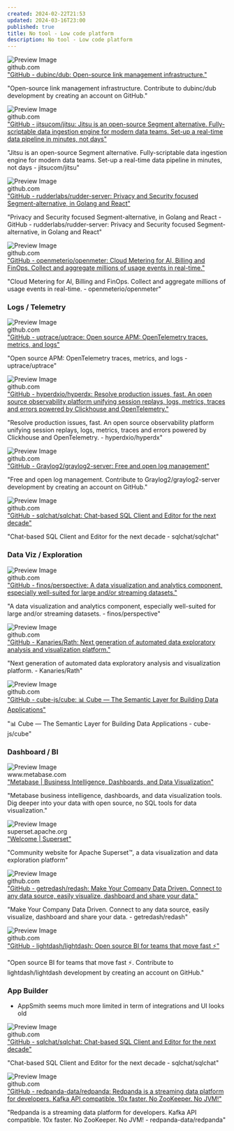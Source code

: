 ```yaml
---
created: 2024-02-22T21:53
updated: 2024-03-16T23:00
published: true
title: No tool - Low code platform
description: No tool - Low code platform
---
```



<div class="bg-white rounded-lg shadow-lg overflow-hidden flex">
  <div class="w-1/2 flex-shrink-0 h-24">
    <img src="https://repository-images.githubusercontent.com/529708137/b511aa1c-7e86-4dfd-ba1e-df76e0adf023" alt="Preview Image" class="w-full h-full object-cover">
  </div>
  <div class="w-2/2 p-4">
    <div class="text-sm text-gray-600 flex items-center">
      <span>github.com</span>
    </div>
    <a href="https://github.com/dubinc/dub" target="_blank" class="block text-lg font-semibold text-blue-800 hover:underline mt-2">"GitHub - dubinc/dub: Open-source link management infrastructure."</a>
    <p class="text-gray-600 mt-2">"Open-source link management infrastructure. Contribute to dubinc/dub development by creating an account on GitHub."</p>
  </div>
</div>




<div class="bg-white rounded-lg shadow-lg overflow-hidden flex">
  <div class="w-1/2 flex-shrink-0 h-24">
    <img src="https://repository-images.githubusercontent.com/285012857/d1144180-9639-11eb-8848-d7d896d426ff" alt="Preview Image" class="w-full h-full object-cover">
  </div>
  <div class="w-2/2 p-4">
    <div class="text-sm text-gray-600 flex items-center">
      <span>github.com</span>
    </div>
    <a href="https://github.com/jitsucom/jitsu" target="_blank" class="block text-lg font-semibold text-blue-800 hover:underline mt-2">"GitHub - jitsucom/jitsu: Jitsu is an open-source Segment alternative. Fully-scriptable data ingestion engine for modern data teams. Set-up a real-time data pipeline in minutes, not days"</a>
    <p class="text-gray-600 mt-2">"Jitsu is an open-source Segment alternative. Fully-scriptable data ingestion engine for modern data teams. Set-up a real-time data pipeline in minutes, not days - jitsucom/jitsu"</p>
  </div>
</div>



<div class="bg-white rounded-lg shadow-lg overflow-hidden flex">
  <div class="w-1/2 flex-shrink-0 h-24">
    <img src="https://repository-images.githubusercontent.com/197743848/836735f6-dc16-4906-9d1f-2fce19b48665" alt="Preview Image" class="w-full h-full object-cover">
  </div>
  <div class="w-2/2 p-4">
    <div class="text-sm text-gray-600 flex items-center">
      <span>github.com</span>
    </div>
    <a href="https://github.com/rudderlabs/rudder-server" target="_blank" class="block text-lg font-semibold text-blue-800 hover:underline mt-2">"GitHub - rudderlabs/rudder-server: Privacy and Security focused Segment-alternative, in Golang and React"</a>
    <p class="text-gray-600 mt-2">"Privacy and Security focused Segment-alternative, in Golang and React   - GitHub - rudderlabs/rudder-server: Privacy and Security focused Segment-alternative, in Golang and React"</p>
  </div>
</div>




<div class="bg-white rounded-lg shadow-lg overflow-hidden flex">
  <div class="w-1/2 flex-shrink-0 h-24">
    <img src="https://repository-images.githubusercontent.com/650344440/11b72f99-1d37-4c19-ac01-a35f92c1929a" alt="Preview Image" class="w-full h-full object-cover">
  </div>
  <div class="w-2/2 p-4">
    <div class="text-sm text-gray-600 flex items-center">
      <span>github.com</span>
    </div>
    <a href="https://github.com/openmeterio/openmeter" target="_blank" class="block text-lg font-semibold text-blue-800 hover:underline mt-2">"GitHub - openmeterio/openmeter: Cloud Metering for AI, Billing and FinOps. Collect and aggregate millions of usage events in real-time."</a>
    <p class="text-gray-600 mt-2">"Cloud Metering for AI, Billing and FinOps. Collect and aggregate millions of usage events in real-time. - openmeterio/openmeter"</p>
  </div>
</div>


### Logs / Telemetry


<div class="bg-white rounded-lg shadow-lg overflow-hidden flex">
  <div class="w-1/2 flex-shrink-0 h-24">
    <img src="https://opengraph.githubassets.com/0f37741322b27fadbc1cdd36a36db424aaf3c0d460180388fb07e521eb2630f3/uptrace/uptrace" alt="Preview Image" class="w-full h-full object-cover">
  </div>
  <div class="w-2/2 p-4">
    <div class="text-sm text-gray-600 flex items-center">
      <span>github.com</span>
    </div>
    <a href="https://github.com/uptrace/uptrace" target="_blank" class="block text-lg font-semibold text-blue-800 hover:underline mt-2">"GitHub - uptrace/uptrace: Open source APM: OpenTelemetry traces, metrics, and logs"</a>
    <p class="text-gray-600 mt-2">"Open source APM: OpenTelemetry traces, metrics, and logs - uptrace/uptrace"</p>
  </div>
</div>



<div class="bg-white rounded-lg shadow-lg overflow-hidden flex">
  <div class="w-1/2 flex-shrink-0 h-24">
    <img src="https://opengraph.githubassets.com/8e9b50e8d8c8b102448f3986fef2c57ee762dc6246db3422805f3625a91d455f/hyperdxio/hyperdx" alt="Preview Image" class="w-full h-full object-cover">
  </div>
  <div class="w-2/2 p-4">
    <div class="text-sm text-gray-600 flex items-center">
      <span>github.com</span>
    </div>
    <a href="https://github.com/hyperdxio/hyperdx" target="_blank" class="block text-lg font-semibold text-blue-800 hover:underline mt-2">"GitHub - hyperdxio/hyperdx: Resolve production issues, fast. An open source observability platform unifying session replays, logs, metrics, traces and errors powered by Clickhouse and OpenTelemetry."</a>
    <p class="text-gray-600 mt-2">"Resolve production issues, fast. An open source observability platform unifying session replays, logs, metrics, traces and errors powered by Clickhouse and OpenTelemetry. - hyperdxio/hyperdx"</p>
  </div>
</div>




<div class="bg-white rounded-lg shadow-lg overflow-hidden flex">
  <div class="w-1/2 flex-shrink-0 h-24">
    <img src="https://opengraph.githubassets.com/fe3ea20251e6d1bc3a9ba5411e971ee498b83c1a6441342433601fa41b08750b/Graylog2/graylog2-server" alt="Preview Image" class="w-full h-full object-cover">
  </div>
  <div class="w-2/2 p-4">
    <div class="text-sm text-gray-600 flex items-center">
      <span>github.com</span>
    </div>
    <a href="https://github.com/Graylog2/graylog2-server" target="_blank" class="block text-lg font-semibold text-blue-800 hover:underline mt-2">"GitHub - Graylog2/graylog2-server: Free and open log management"</a>
    <p class="text-gray-600 mt-2">"Free and open log management. Contribute to Graylog2/graylog2-server development by creating an account on GitHub."</p>
  </div>
</div>




<div class="bg-white rounded-lg shadow-lg overflow-hidden flex">
  <div class="w-1/2 flex-shrink-0 h-24">
    <img src="https://repository-images.githubusercontent.com/614656648/5abd81d4-f291-41e5-b8e0-a3f3d2904737" alt="Preview Image" class="w-full h-full object-cover">
  </div>
  <div class="w-2/2 p-4">
    <div class="text-sm text-gray-600 flex items-center">
      <span>github.com</span>
    </div>
    <a href="https://github.com/sqlchat/sqlchat" target="_blank" class="block text-lg font-semibold text-blue-800 hover:underline mt-2">"GitHub - sqlchat/sqlchat: Chat-based SQL Client and Editor for the next decade"</a>
    <p class="text-gray-600 mt-2">"Chat-based SQL Client and Editor for the next decade - sqlchat/sqlchat"</p>
  </div>
</div>



### Data Viz / Exploration


<div class="bg-white rounded-lg shadow-lg overflow-hidden flex">
  <div class="w-1/2 flex-shrink-0 h-24">
    <img src="https://repository-images.githubusercontent.com/109291007/64988459-0986-451d-b9c7-4cad8be424b1" alt="Preview Image" class="w-full h-full object-cover">
  </div>
  <div class="w-2/2 p-4">
    <div class="text-sm text-gray-600 flex items-center">
      <span>github.com</span>
    </div>
    <a href="https://github.com/finos/perspective" target="_blank" class="block text-lg font-semibold text-blue-800 hover:underline mt-2">"GitHub - finos/perspective: A data visualization and analytics component, especially well-suited for large and/or streaming datasets."</a>
    <p class="text-gray-600 mt-2">"A data visualization and analytics component, especially well-suited for large and/or streaming datasets. - finos/perspective"</p>
  </div>
</div>



<div class="bg-white rounded-lg shadow-lg overflow-hidden flex">
  <div class="w-1/2 flex-shrink-0 h-24">
    <img src="https://repository-images.githubusercontent.com/204949916/1c504901-733b-4bf5-b887-9c7fc75397fa" alt="Preview Image" class="w-full h-full object-cover">
  </div>
  <div class="w-2/2 p-4">
    <div class="text-sm text-gray-600 flex items-center">
      <span>github.com</span>
    </div>
    <a href="https://github.com/Kanaries/Rath" target="_blank" class="block text-lg font-semibold text-blue-800 hover:underline mt-2">"GitHub - Kanaries/Rath: Next generation of automated data exploratory analysis and visualization platform."</a>
    <p class="text-gray-600 mt-2">"Next generation of automated data exploratory analysis and visualization platform. - Kanaries/Rath"</p>
  </div>
</div>




<div class="bg-white rounded-lg shadow-lg overflow-hidden flex">
  <div class="w-1/2 flex-shrink-0 h-24">
    <img src="https://repository-images.githubusercontent.com/149026292/a2901cd6-298a-4285-a023-a23670ec6431" alt="Preview Image" class="w-full h-full object-cover">
  </div>
  <div class="w-2/2 p-4">
    <div class="text-sm text-gray-600 flex items-center">
      <span>github.com</span>
    </div>
    <a href="https://github.com/cube-js/cube" target="_blank" class="block text-lg font-semibold text-blue-800 hover:underline mt-2">"GitHub - cube-js/cube: 📊  Cube — The Semantic Layer for Building Data Applications"</a>
    <p class="text-gray-600 mt-2">"📊  Cube — The Semantic Layer for Building Data Applications - cube-js/cube"</p>
  </div>
</div>


### Dashboard / BI


<div class="bg-white rounded-lg shadow-lg overflow-hidden flex">
  <div class="w-1/2 flex-shrink-0 h-24">
    <img src="https://www.metabase.com/images/opengraph/home-og.jpg" alt="Preview Image" class="w-full h-full object-cover">
  </div>
  <div class="w-2/2 p-4">
    <div class="text-sm text-gray-600 flex items-center">
      <span>www.metabase.com</span>
    </div>
    <a href="https://www.metabase.com" target="_blank" class="block text-lg font-semibold text-blue-800 hover:underline mt-2">"Metabase | Business Intelligence, Dashboards, and Data Visualization"</a>
    <p class="text-gray-600 mt-2">"Metabase business intelligence, dashboards, and data visualization tools. Dig deeper into your data with open source, no SQL tools for data visualization."</p>
  </div>
</div>



<div class="bg-white rounded-lg shadow-lg overflow-hidden flex">
  <div class="w-1/2 flex-shrink-0 h-24">
    <img src="undefined" alt="Preview Image" class="w-full h-full object-cover">
  </div>
  <div class="w-2/2 p-4">
    <div class="text-sm text-gray-600 flex items-center">
      <span>superset.apache.org</span>
    </div>
    <a href="https://superset.apache.org" target="_blank" class="block text-lg font-semibold text-blue-800 hover:underline mt-2">"Welcome | Superset"</a>
    <p class="text-gray-600 mt-2">"Community website for Apache Superset™, a data visualization and data exploration platform"</p>
  </div>
</div>




<div class="bg-white rounded-lg shadow-lg overflow-hidden flex">
  <div class="w-1/2 flex-shrink-0 h-24">
    <img src="https://opengraph.githubassets.com/e1e4c586af85164c27cc30844b1574c5d2dc158b3e13e1bfdaea38b7d99593d3/getredash/redash" alt="Preview Image" class="w-full h-full object-cover">
  </div>
  <div class="w-2/2 p-4">
    <div class="text-sm text-gray-600 flex items-center">
      <span>github.com</span>
    </div>
    <a href="https://github.com/getredash/redash" target="_blank" class="block text-lg font-semibold text-blue-800 hover:underline mt-2">"GitHub - getredash/redash: Make Your Company Data Driven. Connect to any data source, easily visualize, dashboard and share your data."</a>
    <p class="text-gray-600 mt-2">"Make Your Company Data Driven. Connect to any data source, easily visualize, dashboard and share your data. - getredash/redash"</p>
  </div>
</div>




<div class="bg-white rounded-lg shadow-lg overflow-hidden flex">
  <div class="w-1/2 flex-shrink-0 h-24">
    <img src="https://opengraph.githubassets.com/2927491d5c37d09e5b837ab13934835d7e8f6952704e9e57deed9e24e0f06246/lightdash/lightdash" alt="Preview Image" class="w-full h-full object-cover">
  </div>
  <div class="w-2/2 p-4">
    <div class="text-sm text-gray-600 flex items-center">
      <span>github.com</span>
    </div>
    <a href="https://github.com/lightdash/lightdash" target="_blank" class="block text-lg font-semibold text-blue-800 hover:underline mt-2">"GitHub - lightdash/lightdash: Open source BI for teams that move fast ⚡️"</a>
    <p class="text-gray-600 mt-2">"Open source BI for teams that move fast ⚡️. Contribute to lightdash/lightdash development by creating an account on GitHub."</p>
  </div>
</div>


### App Builder
- AppSmith seems much more limited in term of integrations and UI looks old




<div class="bg-white rounded-lg shadow-lg overflow-hidden flex">
  <div class="w-1/2 flex-shrink-0 h-24">
    <img src="https://repository-images.githubusercontent.com/614656648/5abd81d4-f291-41e5-b8e0-a3f3d2904737" alt="Preview Image" class="w-full h-full object-cover">
  </div>
  <div class="w-2/2 p-4">
    <div class="text-sm text-gray-600 flex items-center">
      <span>github.com</span>
    </div>
    <a href="https://github.com/sqlchat/sqlchat" target="_blank" class="block text-lg font-semibold text-blue-800 hover:underline mt-2">"GitHub - sqlchat/sqlchat: Chat-based SQL Client and Editor for the next decade"</a>
    <p class="text-gray-600 mt-2">"Chat-based SQL Client and Editor for the next decade - sqlchat/sqlchat"</p>
  </div>
</div>





<div class="bg-white rounded-lg shadow-lg overflow-hidden flex">
  <div class="w-1/2 flex-shrink-0 h-24">
    <img src="https://repository-images.githubusercontent.com/309512982/5f774c00-279b-11eb-815d-c8ee10fbb94f" alt="Preview Image" class="w-full h-full object-cover">
  </div>
  <div class="w-2/2 p-4">
    <div class="text-sm text-gray-600 flex items-center">
      <span>github.com</span>
    </div>
    <a href="https://github.com/redpanda-data/redpanda/" target="_blank" class="block text-lg font-semibold text-blue-800 hover:underline mt-2">"GitHub - redpanda-data/redpanda: Redpanda is a streaming data platform for developers. Kafka API compatible. 10x faster. No ZooKeeper. No JVM!"</a>
    <p class="text-gray-600 mt-2">"Redpanda is a streaming data platform for developers. Kafka API compatible. 10x faster. No ZooKeeper. No JVM! - redpanda-data/redpanda"</p>
  </div>
</div>

